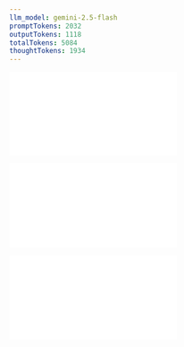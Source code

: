 ```yaml
---
llm_model: gemini-2.5-flash
promptTokens: 2032
outputTokens: 1118
totalTokens: 5084
thoughtTokens: 1934
---
```


![@](steps/_.9882ded2.md)

![@](steps/question.2d844300.md)

![@](steps/response.8f972121.md)